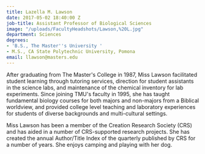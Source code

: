 ```yaml
---
title: Lazella M. Lawson
date: 2017-05-02 18:40:00 Z
job-title: Assistant Professor of Biological Sciences
image: "/uploads/FacultyHeadshots/Lawson,%20L.jpg"
department: Sciences
degrees:
- 'B.S., The Master''s University '
- M.S., CA State Polytechnic University, Pomona
email: llawson@masters.edu
---
```


After graduating from The Master's College in 1987, Miss Lawson facilitated student learning through tutoring services, direction for student assistants in the science labs, and maintenance of the chemical inventory for lab experiments. Since joining TMU's faculty in 1995, she has taught fundamental biology courses for both majors and non-majors from a Biblical worldview, and provided college level teaching and laboratory experiences for students of diverse backgrounds and multi-cultural settings.

Miss Lawson has been a member of the Creation Research Society (CRS) and has aided in a number of CRS-supported research projects. She has created the annual Author/Title Index of the quarterly published by CRS for a number of years. She enjoys camping and playing with her dog.